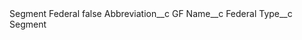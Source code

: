 <?xml version="1.0" encoding="UTF-8"?>
<CustomMetadata xmlns="http://soap.sforce.com/2006/04/metadata" xmlns:xsi="http://www.w3.org/2001/XMLSchema-instance" xmlns:xsd="http://www.w3.org/2001/XMLSchema">
    <label>Segment Federal</label>
    <protected>false</protected>
    <values>
        <field>Abbreviation__c</field>
        <value xsi:type="xsd:string">GF</value>
    </values>
    <values>
        <field>Name__c</field>
        <value xsi:type="xsd:string">Federal</value>
    </values>
    <values>
        <field>Type__c</field>
        <value xsi:type="xsd:string">Segment</value>
    </values>
</CustomMetadata>
